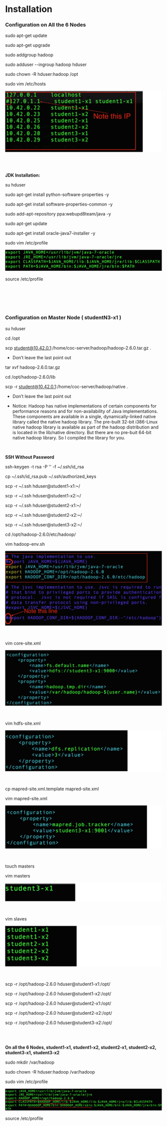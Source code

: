 # Installation

### Configuration on All the 6 Nodes

sudo apt-get update

sudo apt-get upgrade

sudo addgroup hadoop

sudo adduser --ingroup hadoop hduser






sudo chown -R hduser:hadoop /opt

sudo vim /etc/hosts

![](https://raw.githubusercontent.com/congqiyuan/tutorial/master/hadoop_cluster/5.png)

<br/>
<br/>


**JDK Installation:**

su hduser

sudo apt-get install python-software-properties -y

sudo apt-get install software-properties-common -y

sudo add-apt-repository ppa:webupd8team/java -y

sudo apt-get update

sudo apt-get install oracle-java7-installer -y

sudo vim /etc/profile

![](https://raw.githubusercontent.com/congqiyuan/tutorial/master/hadoop_cluster/6.png)

source /etc/profile


<br/>
<br/>
<br/>
<br/>

### Configuration on Master Node ( studentN3-x1 )

su hduser

cd /opt

scp student@10.42.0.1:/home/coc-server/hadoop/hadoop-2.6.0.tar.gz .

* Don’t leave the last point out

tar xvf hadoop-2.6.0.tar.gz

cd /opt/hadoop-2.6.0/lib

scp -r student@10.42.0.1:/home/coc-server/hadoop/native .

* Don’t leave the last point out

* Notice: Hadoop has native implementations of certain components for performance reasons and for non-availability of Java implementations. These components are available in a single, dynamically-linked native library called the native hadoop library. The pre-built 32-bit i386-Linux native hadoop library is available as part of the hadoop distribution and is located in the lib/native directory. But there are no pre-buit 64-bit native hadoop library. So I compiled the library for you.

<br/>

**SSH Without Password**

ssh-keygen -t rsa -P '' -f ~/.ssh/id_rsa

cp ~/.ssh/id_rsa.pub ~/.ssh/authorized_keys

scp -r ~/.ssh hduser@student1-x1:~/

scp -r ~/.ssh hduser@student1-x2:~/

scp -r ~/.ssh hduser@student2-x1:~/

scp -r ~/.ssh hduser@student2-x2:~/

scp -r ~/.ssh hduser@student3-x2:~/

cd /opt/hadoop-2.6.0/etc/hadoop/

vim hadoop-env.sh

![](https://raw.githubusercontent.com/congqiyuan/tutorial/master/hadoop_cluster/7.png)

<br/>

vim core-site.xml

![](https://raw.githubusercontent.com/congqiyuan/tutorial/master/hadoop_cluster/8.png)

<br/>

vim hdfs-site.xml

![](https://raw.githubusercontent.com/congqiyuan/tutorial/master/hadoop_cluster/9.png)

<br/>

cp mapred-site.xml.template mapred-site.xml

vim mapred-site.xml

![](https://raw.githubusercontent.com/congqiyuan/tutorial/master/hadoop_cluster/10.png)

<br/>

touch masters

vim masters

![](https://raw.githubusercontent.com/congqiyuan/tutorial/master/hadoop_cluster/11.png)

<br/>

vim slaves

![](https://raw.githubusercontent.com/congqiyuan/tutorial/master/hadoop_cluster/12.png)

<br/>

scp -r /opt/hadoop-2.6.0 hduser@student1-x1:/opt/

scp -r /opt/hadoop-2.6.0 hduser@student1-x2:/opt/

scp -r /opt/hadoop-2.6.0 hduser@student2-x1:/opt/

scp -r /opt/hadoop-2.6.0 hduser@student2-x2:/opt/

scp -r /opt/hadoop-2.6.0 hduser@student3-x2:/opt/

<br/>
<br/>


**On all the 6 Nodes, student1-x1, student1-x2, student2-x1, student2-x2, student3-x1, student3-x2**

sudo mkdir /var/hadoop

sudo chown -R hduser:hadoop /var/hadoop

sudo vim /etc/profile

![](https://raw.githubusercontent.com/congqiyuan/tutorial/master/hadoop_cluster/13.png)

source /etc/profile

<br/>

